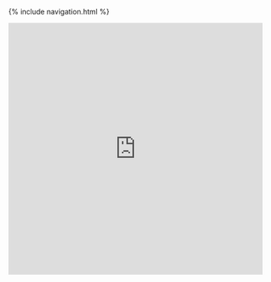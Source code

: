 {% include navigation.html %}


<iframe frameborder="0" width="100%" height="500px" src="https://replit.com/@EthanGuo6/Sandbox?lite=true"></iframe>
